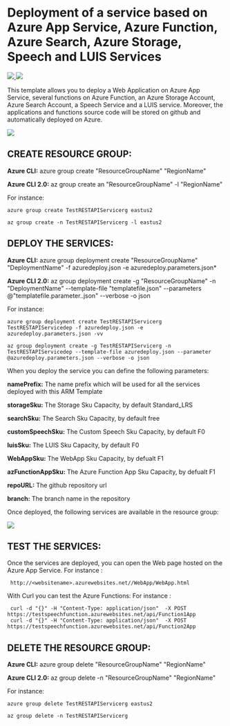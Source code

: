 # Deployment of a service based on Azure App Service, Azure Function, Azure Search, Azure Storage, Speech and LUIS Services

<a href="https://portal.azure.com/#create/Microsoft.Template/uri/https%3A%2F%2Fraw.githubusercontent.com%2Fflecoqui%2FTestRESTAPIService%2Fmaster%2Fazuredeploy.json" target="_blank">
    <img src="http://azuredeploy.net/deploybutton.png"/>
</a>
<a href="http://armviz.io/#/?load=https%3A%2F%2Fraw.githubusercontent.com%2Fflecoqui%2FTestRESTAPIService%2Fmaster%2Fazuredeploy.json" target="_blank">
    <img src="http://armviz.io/visualizebutton.png"/>
</a>

This template allows you to deploy a Web Application on Azure App Service, several functions on Azure Function, an Azure Storage Account, Azure Search Account, a Speech Service and a LUIS service. Moreover, the applications and functions source code  will be stored on github and automatically deployed on Azure.


![](https://raw.githubusercontent.com/flecoqui/TestRESTAPIService/master/Docs/1-architecture.png)



## CREATE RESOURCE GROUP:

**Azure CLI:** azure group create "ResourceGroupName" "RegionName"

**Azure CLI 2.0:** az group create an "ResourceGroupName" -l "RegionName"

For instance:

    azure group create TestRESTAPIServicerg eastus2

    az group create -n TestRESTAPIServicerg -l eastus2

## DEPLOY THE SERVICES:

**Azure CLI:** azure group deployment create "ResourceGroupName" "DeploymentName"  -f azuredeploy.json -e azuredeploy.parameters.json*

**Azure CLI 2.0:** az group deployment create -g "ResourceGroupName" -n "DeploymentName" --template-file "templatefile.json" --parameters @"templatefile.parameter..json"  --verbose -o json

For instance:

    azure group deployment create TestRESTAPIServicerg TestRESTAPIServicedep -f azuredeploy.json -e azuredeploy.parameters.json -vv

    az group deployment create -g TestRESTAPIServicerg -n TestRESTAPIServicedep --template-file azuredeploy.json --parameter @azuredeploy.parameters.json --verbose -o json


When you deploy the service you can define the following parameters:</p>
**namePrefix:**						The name prefix which will be used for all the services deployed with this ARM Template</p>
**storageSku:**                     The Storage Sku Capacity, by default Standard_LRS</p>
**searchSku:**						The Search Sku Capacity, by default free</p>
**customSpeechSku:**                The Custom Speech Sku Capacity, by default F0</p>
**luisSku:**						The LUIS Sku Capacity, by default F0</p>
**WebAppSku:**						The WebApp Sku Capacity, by defualt F1</p>
**azFunctionAppSku:**				The Azure Function App Sku Capacity, by defualt F1</p>
**repoURL:**                        The github repository url</p>
**branch:**                         The branch name in the repository</p>

Once deployed, the following services are available in the resource group:


![](https://raw.githubusercontent.com/flecoqui/TestRESTAPIService/master/Docs/1-deploy.png)


## TEST THE SERVICES:
Once the services are deployed, you can open the Web page hosted on the Azure App Service.
For instance :

     http://<websitename>.azurewebsites.net//WebApp/WebApp.html
 
With Curl you can test the Azure Functions:
For instance :

     curl -d "{}" -H "Content-Type: application/json"  -X POST   https://testspeechfunction.azurewebsites.net/api/Function1App
     curl -d "{}" -H "Content-Type: application/json"  -X POST   https://testspeechfunction.azurewebsites.net/api/Function2App

</p>


## DELETE THE RESOURCE GROUP:

**Azure CLI:** azure group delete "ResourceGroupName" "RegionName"

**Azure CLI 2.0:** az group delete -n "ResourceGroupName" "RegionName"

For instance:

    azure group delete TestRESTAPIServicerg eastus2

    az group delete -n TestRESTAPIServicerg 

